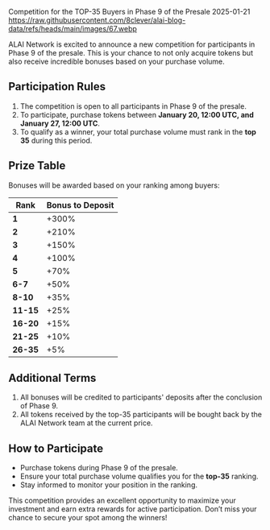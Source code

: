 Competition for the TOP-35 Buyers in Phase 9 of the Presale
2025-01-21
https://raw.githubusercontent.com/8clever/alai-blog-data/refs/heads/main/images/67.webp

ALAI Network is excited to announce a new competition for participants in Phase 9 of the presale. This is your chance to not only acquire tokens but also receive incredible bonuses based on your purchase volume.

## Participation Rules

1. The competition is open to all participants in Phase 9 of the presale.
2. To participate, purchase tokens between **January 20, 12:00 UTC, and January 27, 12:00 UTC**.
3. To qualify as a winner, your total purchase volume must rank in the **top 35** during this period.

## Prize Table

Bonuses will be awarded based on your ranking among buyers:

| **Rank**     | **Bonus to Deposit** |
|--------------|-----------------------|
| **1**        | +300%                |
| **2**        | +210%                |
| **3**        | +150%                |
| **4**        | +100%                |
| **5**        | +70%                 |
| **6-7**      | +50%                 |
| **8-10**     | +35%                 |
| **11-15**    | +25%                 |
| **16-20**    | +15%                 |
| **21-25**    | +10%                 |
| **26-35**    | +5%                  |

## Additional Terms

1. All bonuses will be credited to participants' deposits after the conclusion of Phase 9.
2. All tokens received by the top-35 participants will be bought back by the ALAI Network team at the current price.

## How to Participate

- Purchase tokens during Phase 9 of the presale.
- Ensure your total purchase volume qualifies you for the **top-35** ranking.
- Stay informed to monitor your position in the ranking.

This competition provides an excellent opportunity to maximize your investment and earn extra rewards for active participation. Don’t miss your chance to secure your spot among the winners!
